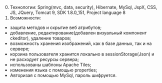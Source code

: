 0. Технологии: Spring(mvc, data, security), Hibernate, MySql, JspX, CSS, JS, JQuery, Tomcat 9, SDK 1.8.0_151, Project language 8
0. Возможности:
* защита методов и скрытие веб атрибутов;
* добавление, редактирование(добавлен визуальный компонент ckeditor), удаление товаров;
* возможность хранения изображений, как в базе данных, так и на сервере;
* корзина пользователя хранится локально в sessionStorage(Json) и не расходует ресурсы сервера;
* использованы шаблоны Apache Tiles;
* изменения языка с помощью properties;
* Авторизая с помощью MySql, пароль шифруется.
